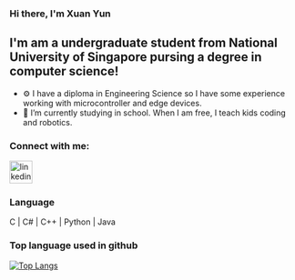 ### Hi there, I'm Xuan Yun

## I'm am a undergraduate student from National University of Singapore pursing a degree in computer science!

- ⚙  I have a diploma in Engineering Science so I have some experience working with microcontroller and edge devices. 
- 🌱 I’m currently studying in school. When I am free, I teach kids coding and robotics. 


### Connect with me:
[<img src='https://cdn.jsdelivr.net/npm/simple-icons@3.0.1/icons/linkedin.svg' alt='linkedin' height='40'>](https://www.linkedin.com/in/tanxuanyun)  

### Language
C | C# | C++ | Python | Java

### Top language used in github
[![Top Langs](https://github-readme-stats.vercel.app/api/top-langs/?username=tanxuanyun)](https://github.com/anuraghazra/github-readme-stats)
